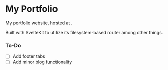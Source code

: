 # My Portfolio

My portfolio website, hosted at [](https://mgardos01.github.io/my-portfolio/). 

Built with SvelteKit to utilize its filesystem-based router among other things. 

### To-Do 
- [ ] Add footer tabs
- [ ] Add minor blog functionality 